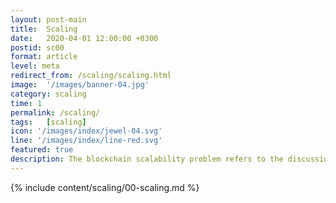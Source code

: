 ```yaml
---
layout: post-main
title:  Scaling
date:   2020-04-01 12:00:00 +0300
postid: sc00
format: article
level: meta
redirect_from: /scaling/scaling.html
image:  '/images/banner-04.jpg'
category: scaling
time: 1
permalink: /scaling/
tags:   [scaling]
icon: '/images/index/jewel-04.svg'
line: '/images/index/line-red.svg'
featured: true
description: The blockchain scalability problem refers to the discussion concerning the limits on the transaction throughput.
---
```


{% include content/scaling/00-scaling.md %}
